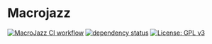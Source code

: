 # Macrojazz

[![MacroJazz CI workflow](https://github.com/Sup3Legacy/macrojazz/actions/workflows/ci.yml/badge.svg)](https://github.com/Sup3Legacy/macrojazz/actions/workflows/ci.yml) [![dependency status](https://deps.rs/repo/github/Sup3Legacy/macrojazz/status.svg)](https://deps.rs/repo/github/Sup3Legacy/macrojazz) [![License: GPL v3](https://img.shields.io/badge/License-GPLv3-blue.svg)](https://www.gnu.org/licenses/gpl-3.0)
